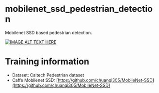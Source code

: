 # mobilenet_ssd_pedestrian_detection
Mobilenet SSD based pedestrian detection.

[![IMAGE ALT TEXT HERE](http://img.youtube.com/vi/7mBVmek8gLU/0.jpg)](http://www.youtube.com/watch?v=7mBVmek8gLU)

# Training information
* Dataset: Caltech Pedestrian dataset
* Caffe Mobilenet SSD: [https://github.com/chuanqi305/MobileNet-SSD](https://github.com/chuanqi305/MobileNet-SSD)
